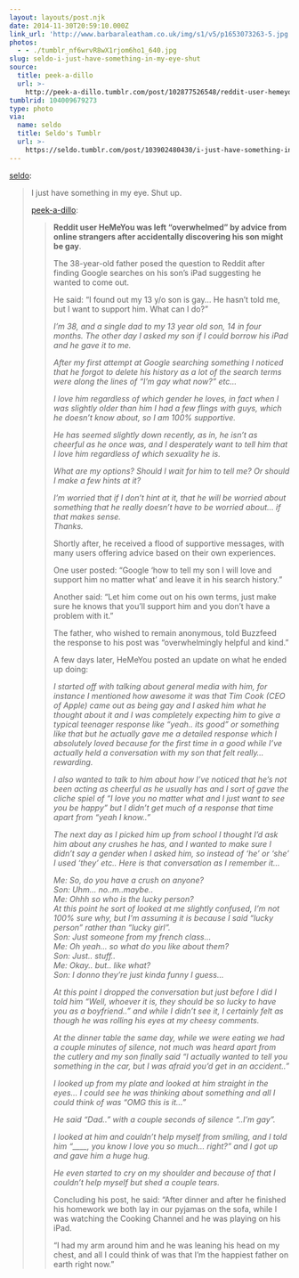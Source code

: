 ```yaml
---
layout: layouts/post.njk
date: 2014-11-30T20:59:10.000Z
link_url: 'http://www.barbaraleatham.co.uk/img/s1/v5/p1653073263-5.jpg'
photos:
  - - ./tumblr_nf6wrvR8wX1rjom6ho1_640.jpg
slug: seldo-i-just-have-something-in-my-eye-shut
source:
  title: peek-a-dillo
  url: >-
    http://peek-a-dillo.tumblr.com/post/102877526548/reddit-user-hemeyou-was-left-overwhelmed-by
tumblrid: 104009679273
type: photo
via:
  name: seldo
  title: Seldo's Tumblr
  url: >-
    https://seldo.tumblr.com/post/103902480430/i-just-have-something-in-my-eye-shut-up
---
```

<p><a href="http://seldo.tumblr.com/post/103902480430/i-just-have-something-in-my-eye-shut-up" class="tumblr_blog">seldo</a>:</p>

<blockquote><p>I just have something in my eye. Shut up.</p>

<p><a class="tumblr_blog" href="http://peek-a-dillo.tumblr.com/post/102877526548/reddit-user-hemeyou-was-left-overwhelmed-by">peek-a-dillo</a>:</p>

<blockquote>
<p><strong>Reddit user HeMeYou was left “overwhelmed” by advice from online strangers after accidentally discovering his son might be gay</strong>.</p>
<p>The 38-year-old father posed the question to Reddit after finding Google searches on his son’s iPad suggesting he wanted to come out.</p>
<p>He said: “I found out my 13 y/o son is gay… He hasn’t told me, but I want to support him. What can I do?”</p>
<p><em>I’m 38, and a single dad to my 13 year old son, 14 in four months. The other day I asked my son if I could borrow his iPad and he gave it to me.</em></p>
<p><em>After my first attempt at Google searching something I noticed that he forgot to delete his history as a lot of the search terms were along the lines of “I’m gay what now?” etc…</em></p>
<p><em>I love him regardless of which gender he loves, in fact when I was slightly older than him I had a few flings with guys, which he doesn’t know about, so I am 100% supportive.</em></p>
<p><em>He has seemed slightly down recently, as in, he isn’t as cheerful as he once was, and I desperately want to tell him that I love him regardless of which sexuality he is.</em></p>
<p><em>What are my options? Should I wait for him to tell me? Or should I make a few hints at it?</em></p>
<p><em>I’m worried that if I don’t hint at it, that he will be worried about something that he really doesn’t have to be worried about… if that makes sense.</em><br/><em> Thanks.</em></p>
<p>Shortly after, he received a flood of supportive messages, with many users offering advice based on their own experiences.</p>
<p>One user posted: “Google ‘how to tell my son I will love and support him no matter what’ and leave it in his search history.”</p>
<p>Another said: “Let him come out on his own terms, just make sure he knows that you’ll support him and you don’t have a problem with it.”</p>
<p>The father, who wished to remain anonymous, told Buzzfeed the response to his post was “overwhelmingly helpful and kind.”</p>
<p>A few days later, HeMeYou posted an update on what he ended up doing:</p>
<p><em>I started off with talking about general media with him, for instance I mentioned how awesome it was that Tim Cook (CEO of Apple) came out as being gay and I asked him what he thought about it and I was completely expecting him to give a typical teenager response like “yeah.. its good” or something like that but he actually gave me a detailed response which I absolutely loved because for the first time in a good while I’ve actually held a conversation with my son that felt really… rewarding.</em></p>
<p><em>I also wanted to talk to him about how I’ve noticed that he’s not been acting as cheerful as he usually has and I sort of gave the cliche spiel of “I love you no matter what and I just want to see you be happy” but I didn’t get much of a response that time apart from “yeah I know..”</em></p>
<p><em>The next day as I picked him up from school I thought I’d ask him about any crushes he has, and I wanted to make sure I didn’t say a gender when I asked him, so instead of ‘he’ or ‘she’ I used ‘they’ etc.. Here is that conversation as I remember it…</em></p>
<p><em>Me: So, do you have a crush on anyone?</em><br/><em> Son: Uhm… no..m..maybe..</em><br/><em> Me: Ohhh so who is the lucky person?</em><br/><em> At this point he sort of looked at me slightly confused, I’m not 100% sure why, but I’m assuming it is because I said “lucky person” rather than “lucky girl”.</em><br/><em> Son: Just someone from my french class…</em><br/><em> Me: Oh yeah… so what do you like about them?</em><br/><em> Son: Just.. stuff..</em><br/><em> Me: Okay.. but.. like what?</em><br/><em> Son: I donno they’re just kinda funny I guess…</em></p>
<p><em>At this point I dropped the conversation but just before I did I told him “Well, whoever it is, they should be so lucky to have you as a boyfriend..” and while I didn’t see it, I certainly felt as though he was rolling his eyes at my cheesy comments.</em></p>
<p><em>At the dinner table the same day, while we were eating we had a couple minutes of silence, not much was heard apart from the cutlery and my son finally said “I actually wanted to tell you something in the car, but I was afraid you’d get in an accident..”</em></p>
<p><em>I looked up from my plate and looked at him straight in the eyes… I could see he was thinking about something and all I could think of was “OMG this is it…”</em></p>
<p><em>He said “Dad..” with a couple seconds of silence “..I’m gay”.</em></p>
<p><em>I looked at him and couldn’t help myself from smiling, and I told him “____, you know I love you so much… right?” and I got up and gave him a huge hug.</em></p>
<p><em>He even started to cry on my shoulder and because of that I couldn’t help myself but shed a couple tears.</em></p>
<p>Concluding his post, he said: “After dinner and after he finished his homework we both lay in our pyjamas on the sofa, while I was watching the Cooking Channel and he was playing on his iPad.</p>
<p>“I had my arm around him and he was leaning his head on my chest, and all I could think of was that I’m the happiest father on earth right now.”</p>
</blockquote></blockquote>
